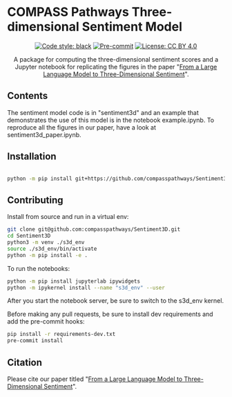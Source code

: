 # COMPASS Pathways Three-dimensional Sentiment Model

<div align="center">

[![Code style: black](https://img.shields.io/badge/code%20style-black-000000.svg)](https://github.com/psf/black)
[![Pre-commit](https://img.shields.io/badge/pre--commit-enabled-brightgreen?logo=pre-commit&logoColor=white)](https://github.com/compasspathways/SentimentDD/blob/main/.pre-commit-config.yaml)
[![License: CC BY 4.0](https://img.shields.io/badge/License-CC_BY_4.0-lightgrey.svg)](https://creativecommons.org/licenses/by/4.0/)

A package for computing the three-dimensional sentiment scores and a Jupyter notebook for replicating the figures in the paper "[From a Large Language Model to Three-Dimensional Sentiment](https://LINK.TO.PREPRINT)".

</div>

## Contents
The sentiment model code is in "sentiment3d" and an example that demonstrates the use of this model is in the notebook example.ipynb. To reproduce all the figures in our paper, have a look at sentiment3d_paper.ipynb.

## Installation

```bash

python -m pip install git+https://github.com/compasspathways/Sentiment3D
```

## Contributing

Install from source and run in a virtual env:

```bash
git clone git@github.com:compasspathways/Sentiment3D.git
cd Sentiment3D
python3 -m venv ./s3d_env
source ./s3d_env/bin/activate
python -m pip install -e .
```

To run the notebooks:

```bash
python -m pip install jupyterlab ipywidgets
python -m ipykernel install --name "s3d_env" --user

```

After you start the notebook server, be sure to switch to the s3d_env kernel.

Before making any pull requests, be sure to install dev requirements and add the pre-commit hooks:

```bash
pip install -r requirements-dev.txt
pre-commit install
```

## Citation

Please cite our paper titled "[From a Large Language Model to Three-Dimensional Sentiment](https://LINK.TO.PREPRINT)".
